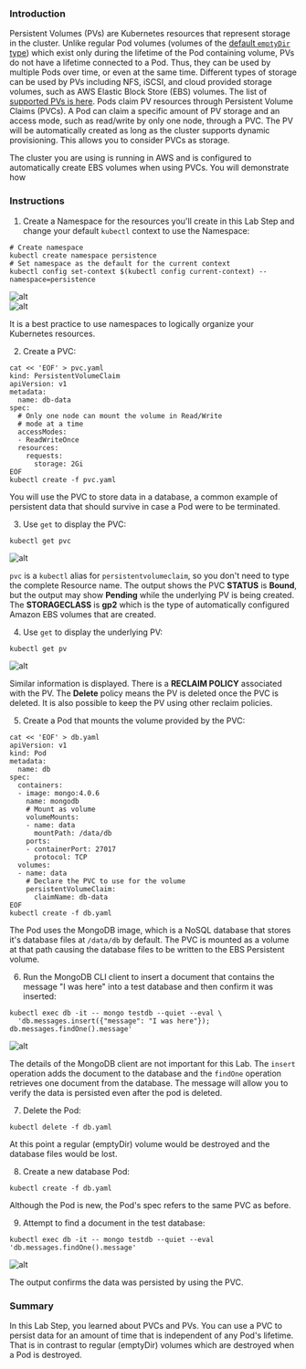 ### Introduction

Persistent Volumes (PVs) are Kubernetes resources that represent storage in the cluster. Unlike regular Pod volumes (volumes of the  [default  `emptyDir`  type](https://kubernetes.io/docs/concepts/storage/volumes/#emptydir)) which exist only during the lifetime of the Pod containing volume, PVs do not have a lifetime connected to a Pod. Thus, they can be used by multiple Pods over time, or even at the same time. Different types of storage can be used by PVs including NFS, iSCSI, and cloud provided storage volumes, such as AWS Elastic Block Store (EBS) volumes. The list of  [supported PVs is here](https://kubernetes.io/docs/concepts/storage/persistent-volumes/#types-of-persistent-volumes). Pods claim PV resources through Persistent Volume Claims (PVCs). A Pod can claim a specific amount of PV storage and an access mode, such as read/write by only one node, through a PVC. The PV will be automatically created as long as the cluster supports dynamic provisioning. This allows you to consider PVCs as storage.

The cluster you are using is running in AWS and is configured to automatically create EBS volumes when using PVCs. You will demonstrate how

### Instructions

1. Create a Namespace for the resources you'll create in this Lab Step and change your default  `kubectl`  context to use the Namespace:
```
# Create namespace  
kubectl create namespace persistence  
# Set namespace as the default for the current context  
kubectl config set-context $(kubectl config current-context) --namespace=persistence
```
![alt](https://assets.cloudacademy.com/bakery/media/uploads/blobid1-f3a5f67f-b520-4e1f-8897-3306cdfb58c7.png)  
![alt](https://assets.cloudacademy.com/bakery/media/uploads/blobid0-253e7c59-019b-468c-9e09-2addfaee7385.png)

It is a best practice to use namespaces to logically organize your Kubernetes resources.

2. Create a PVC:
```
cat << 'EOF' > pvc.yaml  
kind: PersistentVolumeClaim  
apiVersion: v1  
metadata:  
  name: db-data  
spec:  
  # Only one node can mount the volume in Read/Write  
  # mode at a time  
  accessModes:  
  - ReadWriteOnce   
  resources:  
    requests:  
      storage: 2Gi  
EOF  
kubectl create -f pvc.yaml
```
You will use the PVC to store data in a database, a common example of persistent data that should survive in case a Pod were to be terminated.

3. Use  `get`  to display the PVC:
```
kubectl get pvc
```
![alt](https://assets.cloudacademy.com/bakery/media/uploads/blobid2-5b79959c-b407-4f31-9116-962afc5eb747.png)

`pvc`  is a  `kubectl`  alias for  `persistentvolumeclaim`, so you don't need to type the complete Resource name. The output shows the PVC **STATUS**  is **Bound**, but the output may show **Pending**  while the underlying PV is being created. The **STORAGECLASS** is **gp2**  which is the type of automatically configured Amazon EBS volumes that are created.

4. Use `get` to display the underlying PV:
```
kubectl get pv
```
![alt](https://assets.cloudacademy.com/bakery/media/uploads/blobid0-269e7248-8918-4134-b984-e90e644b9db9.png)

Similar information is displayed. There is a **RECLAIM POLICY** associated with the PV. The **Delete**  policy means the PV is deleted once the PVC is deleted. It is also possible to keep the PV using other reclaim policies.

5. Create a Pod that mounts the volume provided by the PVC:
```
cat << 'EOF' > db.yaml  
apiVersion: v1  
kind: Pod  
metadata:  
  name: db   
spec:  
  containers:  
  - image: mongo:4.0.6  
    name: mongodb  
    # Mount as volume   
    volumeMounts:  
    - name: data  
      mountPath: /data/db  
    ports:  
    - containerPort: 27017  
      protocol: TCP  
  volumes:  
  - name: data  
    # Declare the PVC to use for the volume  
    persistentVolumeClaim:  
      claimName: db-data  
EOF  
kubectl create -f db.yaml
```
The Pod uses the MongoDB image, which is a NoSQL database that stores it's database files at  `/data/db`  by default. The PVC is mounted as a volume at that path causing the database files to be written to the EBS Persistent volume.

6. Run the MongoDB CLI client to insert a document that contains the message "I was here" into a test database and then confirm it was inserted:
```
kubectl exec db -it -- mongo testdb --quiet --eval \  
  'db.messages.insert({"message": "I was here"}); db.messages.findOne().message'
```
![alt](https://assets.cloudacademy.com/bakery/media/uploads/blobid1-347bbe66-0182-40bd-9205-70973057164f.png)

The details of the MongoDB client are not important for this Lab. The  `insert`  operation adds the document to the database and the  `findOne`  operation retrieves one document from the database. The message will allow you to verify the data is persisted even after the pod is deleted.

7. Delete the Pod:
```
kubectl delete -f db.yaml
```
At this point a regular (emptyDir) volume would be destroyed and the database files would be lost.

8. Create a new database Pod:
```
kubectl create -f db.yaml
```
Although the Pod is new, the Pod's spec refers to the same PVC as before.

9. Attempt to find a document in the test database:
```
kubectl exec db -it -- mongo testdb --quiet --eval 'db.messages.findOne().message'
```
![alt](https://assets.cloudacademy.com/bakery/media/uploads/blobid1-8c38a0f2-3aa2-4fde-bee5-4165f17be7ce.png)

The output confirms the data was persisted by using the PVC.

### Summary

In this Lab Step, you learned about PVCs and PVs. You can use a PVC to persist data for an amount of time that is independent of any Pod's lifetime. That is in contrast to regular (emptyDir) volumes which are destroyed when a Pod is destroyed.
